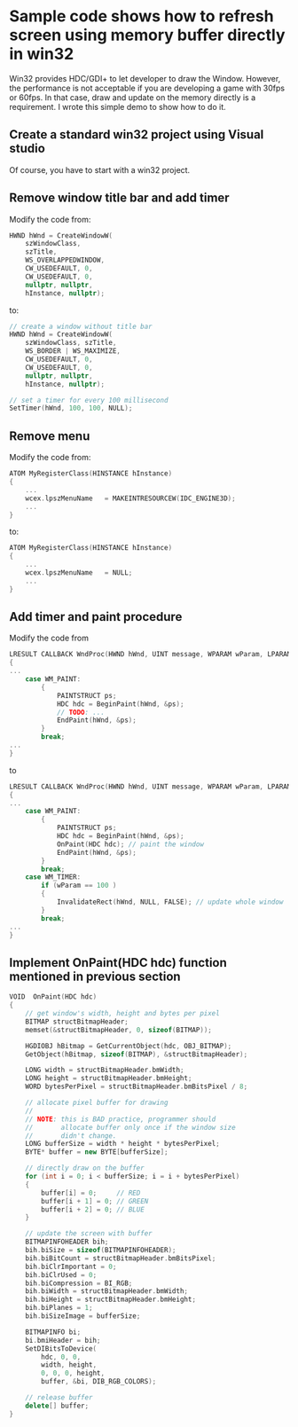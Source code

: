 # Sample code shows how to refresh screen using memory buffer directly in win32

Win32 provides HDC/GDI+ to let developer to draw the Window. However, the performance is not acceptable if you are developing a game with 30fps or 60fps. In that case, draw and update on the memory directly is a requirement. I wrote this simple demo to show how to do it.

## Create a standard win32 project using Visual studio

Of course, you have to start with a win32 project.

## Remove window title bar and add timer 

Modify the code from:

``` c++
HWND hWnd = CreateWindowW(
	szWindowClass, 
	szTitle, 
	WS_OVERLAPPEDWINDOW,
	CW_USEDEFAULT, 0, 
	CW_USEDEFAULT, 0, 
	nullptr, nullptr, 
	hInstance, nullptr);
```

to:

``` c++
// create a window without title bar
HWND hWnd = CreateWindowW(
	szWindowClass, szTitle, 
	WS_BORDER | WS_MAXIMIZE,
	CW_USEDEFAULT, 0, 
	CW_USEDEFAULT, 0, 
	nullptr, nullptr, 
	hInstance, nullptr);

// set a timer for every 100 millisecond
SetTimer(hWnd, 100, 100, NULL);
```

## Remove menu

Modify the code from:

``` c++
ATOM MyRegisterClass(HINSTANCE hInstance)
{
    ...
    wcex.lpszMenuName   = MAKEINTRESOURCEW(IDC_ENGINE3D);
    ...
}
```

to:

``` c++
ATOM MyRegisterClass(HINSTANCE hInstance)
{
    ...
    wcex.lpszMenuName   = NULL;
    ...
}
```

## Add timer and paint procedure

Modify the code from

``` c++
LRESULT CALLBACK WndProc(HWND hWnd, UINT message, WPARAM wParam, LPARAM lParam)
{
...
    case WM_PAINT:
        {
            PAINTSTRUCT ps;
            HDC hdc = BeginPaint(hWnd, &ps);
            // TODO: ...
            EndPaint(hWnd, &ps);
        }
        break;
...
}
```

to

``` c++
LRESULT CALLBACK WndProc(HWND hWnd, UINT message, WPARAM wParam, LPARAM lParam)
{
...
    case WM_PAINT:
        {
            PAINTSTRUCT ps;
            HDC hdc = BeginPaint(hWnd, &ps);
            OnPaint(HDC hdc); // paint the window
            EndPaint(hWnd, &ps);
        }
        break;
	case WM_TIMER:
		if (wParam == 100 )
		{
			InvalidateRect(hWnd, NULL, FALSE); // update whole window
		}
		break;
...
}
```

## Implement OnPaint(HDC hdc) function mentioned in previous section

``` c++
VOID  OnPaint(HDC hdc)
{
	// get window's width, height and bytes per pixel
	BITMAP structBitmapHeader;
	memset(&structBitmapHeader, 0, sizeof(BITMAP));

	HGDIOBJ hBitmap = GetCurrentObject(hdc, OBJ_BITMAP);
	GetObject(hBitmap, sizeof(BITMAP), &structBitmapHeader);

	LONG width = structBitmapHeader.bmWidth;
	LONG height = structBitmapHeader.bmHeight;
	WORD bytesPerPixel = structBitmapHeader.bmBitsPixel / 8;

	// allocate pixel buffer for drawing
	//
	// NOTE: this is BAD practice, programmer should
	//       allocate buffer only once if the window size
	//       didn't change.
	LONG bufferSize = width * height * bytesPerPixel;
	BYTE* buffer = new BYTE[bufferSize];

	// directly draw on the buffer
	for (int i = 0; i < bufferSize; i = i + bytesPerPixel)
	{
		buffer[i] = 0;     // RED
		buffer[i + 1] = 0; // GREEN
		buffer[i + 2] = 0; // BLUE
	}

	// update the screen with buffer
	BITMAPINFOHEADER bih;
	bih.biSize = sizeof(BITMAPINFOHEADER);
	bih.biBitCount = structBitmapHeader.bmBitsPixel;
	bih.biClrImportant = 0;
	bih.biClrUsed = 0;
	bih.biCompression = BI_RGB;
	bih.biWidth = structBitmapHeader.bmWidth;
	bih.biHeight = structBitmapHeader.bmHeight;
	bih.biPlanes = 1;
	bih.biSizeImage = bufferSize;

	BITMAPINFO bi;
	bi.bmiHeader = bih;
	SetDIBitsToDevice(
		hdc, 0, 0, 
		width, height, 
		0, 0, 0, height,
		buffer, &bi, DIB_RGB_COLORS);

	// release buffer
	delete[] buffer;
}
```
